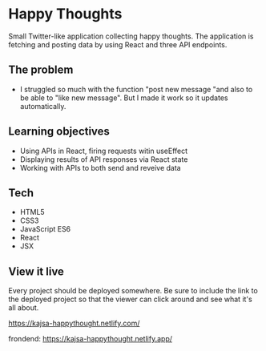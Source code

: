 # Happy Thoughts

Small Twitter-like application collecting happy thoughts. The application is fetching and posting data by using React and three API endpoints.

## The problem

- I struggled so much with the function "post new message "and also to be able to "like new message". But I made it work so it updates automatically.

## Learning objectives

- Using APIs in React, firing requests witin useEffect
- Displaying results of API responses via React state
- Working with APIs to both send and reveive data

## Tech

- HTML5
- CSS3
- JavaScript ES6
- React
- JSX

## View it live

Every project should be deployed somewhere. Be sure to include the link to the deployed project so that the viewer can click around and see what it's all about.

https://kajsa-happythought.netlify.com/

frondend: https://kajsa-happythought.netlify.app/
